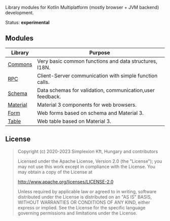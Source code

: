 Library modules for Kotlin Multiplatform (mostly browser + JVM backend) development.

Status: **experimental**

## Modules

| Library                                             | Purpose                                                   |
|-----------------------------------------------------|-----------------------------------------------------------|
| [Commons](https://github.com/spxbhuhb/z2-commons)   | Very basic common functions and data structures, I18N.    |
| [RPC](https://github.com/spxbhuhb/z2-rpc)           | Client-Server communication with simple function calls.   |
| [Schema](https://github.com/spxbhuhb/z2-schema)     | Data schemas for validation, communication,user feedback. |
| [Material](https://github.com/spxbhuhb/z2-material) | Material 3 components for web browsers.                   |
| [Form](https://github.com/spxbhuhb/z2-form)         | Web forms based on schema and Material 3.                 |
| [Table](https://github.com/spxbhuhb/z2-table)       | Web table based on Material 3.                            |

## License

> Copyright (c) 2020-2023 Simplexion Kft, Hungary and contributors
>
> Licensed under the Apache License, Version 2.0 (the "License");
> you may not use this work except in compliance with the License.
> You may obtain a copy of the License at
>
>    http://www.apache.org/licenses/LICENSE-2.0
>
> Unless required by applicable law or agreed to in writing, software
> distributed under the License is distributed on an "AS IS" BASIS,
> WITHOUT WARRANTIES OR CONDITIONS OF ANY KIND, either express or implied.
> See the License for the specific language governing permissions and
> limitations under the License.